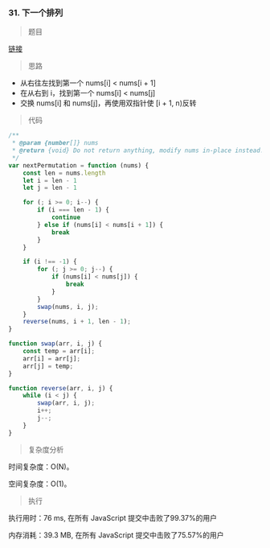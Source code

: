### 31. 下一个排列

> 题目

[链接](https://leetcode-cn.com/problems/next-permutation/)

> 思路

* 从右往左找到第一个 nums[i] < nums[i + 1]
* 在从右到 i，找到第一个 nums[i] < nums[j]
* 交换 nums[i] 和 nums[j]，再使用双指针使 [i + 1, n)反转

> 代码
```js
/**
 * @param {number[]} nums
 * @return {void} Do not return anything, modify nums in-place instead.
 */
var nextPermutation = function (nums) {
    const len = nums.length
    let i = len - 1
    let j = len - 1

    for (; i >= 0; i--) {
        if (i === len - 1) {
            continue
        } else if (nums[i] < nums[i + 1]) {
            break
        }
    }

    if (i !== -1) {
        for (; j >= 0; j--) {
            if (nums[i] < nums[j]) {
                break
            }
        }
        swap(nums, i, j);
    }
    reverse(nums, i + 1, len - 1);
}

function swap(arr, i, j) {
    const temp = arr[i];
    arr[i] = arr[j];
    arr[j] = temp;
}

function reverse(arr, i, j) {
    while (i < j) {
        swap(arr, i, j);
        i++;
        j--;
    }
}
```

> 复杂度分析

时间复杂度：O(N)。

空间复杂度：O(1)。

> 执行

执行用时：76 ms, 在所有 JavaScript 提交中击败了99.37%的用户

内存消耗：39.3 MB, 在所有 JavaScript 提交中击败了75.57%的用户
